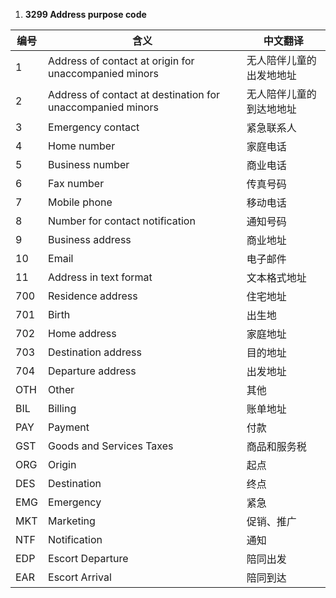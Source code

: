 1. **3299 Address purpose code**

| 编号                         | 含义                                                       | 中文翻译 |
| ---------------------------- | ---------------------------------------------------------- | -------- |
| 1                            | Address of contact at origin for unaccompanied minors      | 无人陪伴儿童的出发地地址 |
| 2                            | Address of contact at destination for unaccompanied minors | 无人陪伴儿童的到达地地址 |
| 3                            | Emergency contact                                          | 紧急联系人 |
| 4                            | Home number                                                | 家庭电话 |
| 5                            | Business number                                            | 商业电话 |
| 6                            | Fax number                                                 | 传真号码 |
| 7                            | Mobile phone                                               | 移动电话 |
| 8                            | Number for contact notification                            | 通知号码 |
| 9                            | Business address                                           | 商业地址 |
| 10                           | Email                                                      | 电子邮件 |
| 11                           | Address in text format                                     | 文本格式地址 |
| 700        |Residence address                                                            | 住宅地址 |
| 701                  |  Birth                                                             | 出生地 |
| 702             | Home address | 家庭地址 |
| 703      | Destination address | 目的地址 |
| 704        | Departure address | 出发地址 |
| OTH                    | Other | 其他 |
| BIL                  | Billing | 账单地址 |
| PAY                  | Payment | 付款 |
| GST | Goods and Services Taxes | 商品和服务税 |
| ORG                   | Origin | 起点 |
| DES              | Destination | 终点 |
| EMG                | Emergency | 紧急 |
| MKT                | Marketing | 促销、推广 |
| NTF             | Notification | 通知 |
| EDP         | Escort Departure | 陪同出发 |
| EAR           | Escort Arrival | 陪同到达 |















